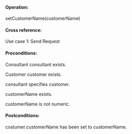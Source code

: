 #### Operation: 

setCustomerName(customerName) 

#### Cross reference: 

Use case 1: Send Request 

#### Preconditions: 

Consultant consultant exists. 

Customer customer exists. 

consultant specifies customer.

customerName exists.

customerName is not numeric.

#### Postconditions: 

costumer.customerName has been set to customerName. 
